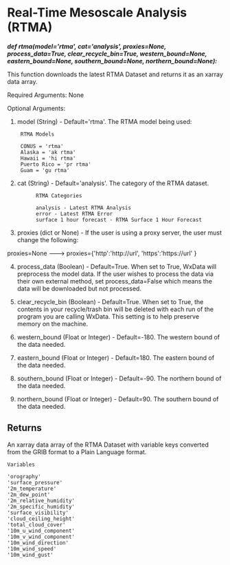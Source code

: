 # Real-Time Mesoscale Analysis (RTMA)

***def rtma(model='rtma', 
         cat='analysis', 
         proxies=None,
         process_data=True,
         clear_recycle_bin=True,
         western_bound=None,
         eastern_bound=None,
         southern_bound=None,
         northern_bound=None):***


This function downloads the latest RTMA Dataset and returns it as an xarray data array. 

Required Arguments: None

Optional Arguments:

1) model (String) - Default='rtma'. The RTMA model being used:

        RTMA Models
        
        CONUS = 'rtma'
        Alaska = 'ak rtma'
        Hawaii = 'hi rtma'
        Puerto Rico = 'pr rtma'
        Guam = 'gu rtma'

2) cat (String) - Default='analysis'. The category of the RTMA dataset. 

             RTMA Categories
             
             analysis - Latest RTMA Analysis
             error - Latest RTMA Error
             surface 1 hour forecast - RTMA Surface 1 Hour Forecast

3) proxies (dict or None) - If the user is using a proxy server, the user must change the following:

proxies=None ---> proxies={'http':'http://url',
                      'https':'https://url'
                  }
                  
4) process_data (Boolean) - Default=True. When set to True, WxData will preprocess the model data. If the user wishes to process the 
 data via their own external method, set process_data=False which means the data will be downloaded but not processed. 
 
5) clear_recycle_bin (Boolean) - Default=True. When set to True, the contents in your recycle/trash bin will be deleted with each run
  of the program you are calling WxData. This setting is to help preserve memory on the machine. 
  
6) western_bound (Float or Integer) - Default=-180. The western bound of the data needed. 

7) eastern_bound (Float or Integer) - Default=180. The eastern bound of the data needed.

8) southern_bound (Float or Integer) - Default=-90. The northern bound of the data needed.

9) northern_bound (Float or Integer) - Default=90. The southern bound of the data needed.

Returns
-------

An xarray data array of the RTMA Dataset with variable keys converted from the GRIB format to a Plain Language format. 

    Variables
    
    'orography'
    'surface_pressure'
    '2m_temperature'
    '2m_dew_point'
    '2m_relative_humidity'
    '2m_specific_humidity'
    'surface_visibility'
    'cloud_ceiling_height'
    'total_cloud_cover'
    '10m_u_wind_component'
    '10m_v_wind_component'
    '10m_wind_direction'
    '10m_wind_speed'
    '10m_wind_gust'
